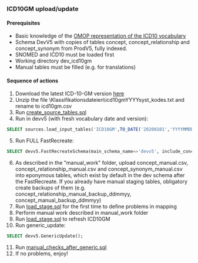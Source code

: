 ### ICD10GM upload/update

#### Prerequisites
- Basic knowledge of the [OMOP representation of the ICD10 vocabulary](https://www.ohdsi.org/web/wiki/doku.php?id=documentation:vocabulary:icd10gm)
- Schema DevV5 with copies of tables concept, concept_relationship and concept_synonym from ProdV5, fully indexed.
- SNOMED and ICD10 must be loaded first
- Working directory dev_icd10gm
- Manual tables must be filled (e.g. for translations)
#### Sequence of actions
1. Download the latest ICD-10-GM version [here](https://www.bfarm.de/DE/Kodiersysteme/Services/Downloads/_node.html) 
2. Unzip the file \Klassifikationsdateien\icd10gmYYYYsyst_kodes.txt and rename to icd10gm.csv
3. Run [create_source_tables.sql](https://github.com/OHDSI/Vocabulary-v5.0/blob/icd10gm-documentation/ICD10GM/create_source_tables.sql)
4. Run in devv5 (with fresh vocabulary date and version): 
```sql
SELECT sources.load_input_tables('ICD10GM',TO_DATE('20200101','YYYYMMDD'),'2020 Release');
```
5. Run FULL FastRecreate:
```sql
SELECT devv5.FastRecreateSchema(main_schema_name=>'devv5', include_concept_ancestor=>true, include_deprecated_rels=>true, include_synonyms=>true);
```
6. As described in the "manual_work" folder, upload concept_manual.csv, concept_relationship_manual.csv and concept_synonym_manual.csv into eponymous tables, which exist by default in the dev schema after the FastRecreate. If you already have manual staging tables, obligatory create backups of them (e.g. concept_relationship_manual_backup_ddmmyy, concept_manual_backup_ddmmyy)
7. Run [load_stage.sql](https://github.com/OHDSI/Vocabulary-v5.0/blob/icd10gm-documentation/ICD10GM/load_stage.sql) for the first time to define problems in mapping
8. Perform manual work described in manual_work folder
9. Run [load_stage.sql](https://github.com/OHDSI/Vocabulary-v5.0/blob/icd10gm-documentation/ICD10GM/load_stage.sql) to refresh ICD10GM
10. Run generic_update: 
```sql
SELECT devv5.GenericUpdate();
```
11. Run [manual_checks_after_generic.sql](https://github.com/OHDSI/Vocabulary-v5.0/blob/master/working/manual_checks_after_generic.sql)
12. If no problems, enjoy!
